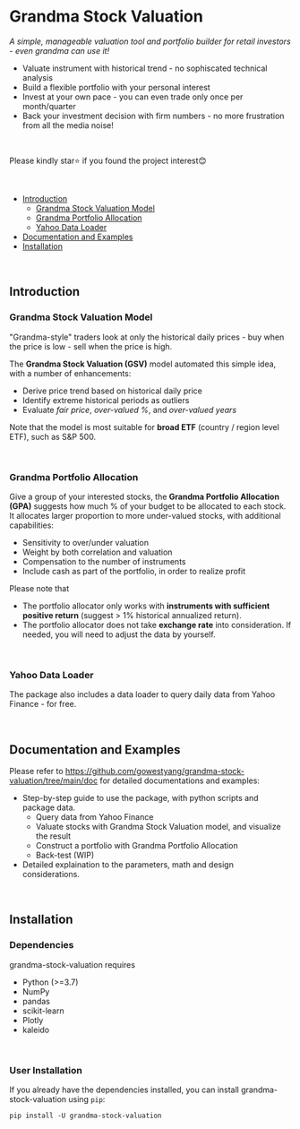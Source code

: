 # Grandma Stock Valuation
*A simple, manageable valuation tool and portfolio builder for retail investors - even grandma can use it!*
<br>
* Valuate instrument with historical trend - no sophiscated technical analysis
* Build a flexible portfolio with your personal interest
* Invest at your own pace - you can even trade only once per month/quarter
* Back your investment decision with firm numbers - no more frustration from all the media noise!

<br>

Please kindly star:star: if you found the project interest:blush:

<br>

* [Introduction](#introduction)
    * [Grandma Stock Valuation Model](#grandma-stock-valuation-model)
    * [Grandma Portfolio Allocation](#grandma-portfolio-allocation)
    * [Yahoo Data Loader](#yahoo-data-loader)
* [Documentation and Examples](#documentation-and-examples)
* [Installation](#installation)

<br>

## Introduction

### Grandma Stock Valuation Model

"Grandma-style" traders look at only the historical daily prices - buy when the price is low - sell when the price is high.

The **Grandma Stock Valuation (GSV)** model automated this simple idea, with a number of enhancements:
* Derive price trend based on historical daily price
* Identify extreme historical periods as outliers
* Evaluate *fair price*, *over-valued %*, and *over-valued years*

Note that the model is most suitable for **broad ETF** (country / region level ETF), such as S&P 500.

<br>

### Grandma Portfolio Allocation

Give a group of your interested stocks, the **Grandma Portfolio Allocation (GPA)** suggests how much % of your budget to be allocated to each stock.<br>
It allocates larger proportion to more under-valued stocks, with additional capabilities:
* Sensitivity to over/under valuation
* Weight by both correlation and valuation
* Compensation to the number of instruments
* Include cash as part of the portfolio, in order to realize profit

Please note that
* The portfolio allocator only works with **instruments with sufficient positive return** (suggest > 1% historical annualized return).
* The portfolio allocator does not take **exchange rate** into consideration. If needed, you will need to adjust the data by yourself.

<br>

### Yahoo Data Loader

The package also includes a data loader to query daily data from Yahoo Finance - for free.

<br>

## Documentation and Examples

Please refer to https://github.com/gowestyang/grandma-stock-valuation/tree/main/doc for detailed documentations and examples:
* Step-by-step guide to use the package, with python scripts and package data.
    * Query data from Yahoo Finance
    * Valuate stocks with Grandma Stock Valuation model, and visualize the result
    * Construct a portfolio with Grandma Portfolio Allocation
    * Back-test (WIP)
* Detailed explaination to the parameters, math and design considerations.

<br>

## Installation
### Dependencies
grandma-stock-valuation requires
* Python (>=3.7)
* NumPy
* pandas
* scikit-learn
* Plotly
* kaleido

<br>

### User Installation
If you already have the dependencies installed, you can install grandma-stock-valuation using `pip`:

    pip install -U grandma-stock-valuation
